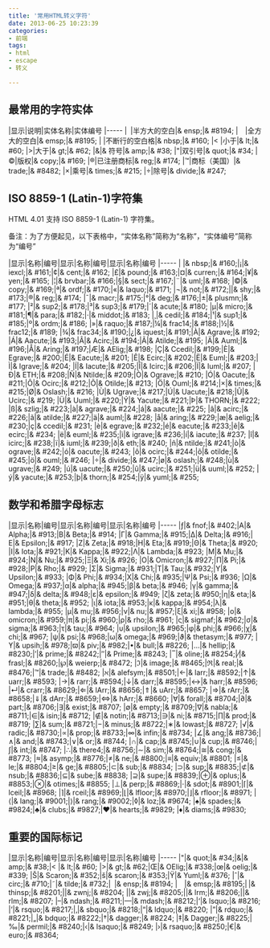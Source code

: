 ```yaml
---
title: '常用HTML转义字符'
date: 2013-06-25 10:23:39
categories: 
- 前端
tags: 
- html
- escape
- 转义

---
```

## 最常用的字符实体


|显示|说明|实体名称|实体编号
|-----
| |半方大的空白|& ensp;|& #8194;
| |全方大的空白|& emsp;|& #8195;
| |不断行的空白格|& nbsp;|& #160;
|< |小于|& lt;|& #60;
|>|大于|& gt;|& #62;
|&|& 符号|& amp;|& #38;
|"|双引号|& quot;|& #34;
|©|版权|& copy;|& #169;
|®|已注册商标|& reg;|& #174;
|™|商标（美国）|& trade;|& #8482;
|×|乘号|& times;|& #215;
|÷|除号|& divide;|& #247;


## ISO 8859-1 (Latin-1)字符集


HTML 4.01 支持 ISO 8859-1 (Latin-1) 字符集。

备注：为了方便起见，以下表格中，“实体名称”简称为“名称”，“实体编号”简称为“编号”

|显示|名称|编号|显示|名称|编号|显示|名称|编号
|-----
| |& nbsp;|& #160;|¡|& iexcl;|& #161;|¢|& cent;|& #162;
|£|& pound;|& #163;|¤|& curren;|& #164;|¥|& yen;|& #165;
|¦|& brvbar;|& #166;|§|& sect;|& #167;|¨|& uml;|& #168;
|©|& copy;|& #169;|ª|& ordf;|& #170;|«|& laquo;|& #171;
|¬|& not;|& #172;|­|& shy;|& #173;|®|& reg;|& #174;
|¯|& macr;|& #175;|°|& deg;|& #176;|±|& plusmn;|& #177;
|²|& sup2;|& #178;|³|& sup3;|& #179;|´|& acute;|& #180;
|µ|& micro;|& #181;|¶|& para;|& #182;|·|& middot;|& #183;
|¸|& cedil;|& #184;|¹|& sup1;|& #185;|º|& ordm;|& #186;
|»|& raquo;|& #187;|¼|& frac14;|& #188;|½|& frac12;|& #189;
|¾|& frac34;|& #190;|¿|& iquest;|& #191;|À|& Agrave;|& #192;
|Á|& Aacute;|& #193;|Â|& Acirc;|& #194;|Ã|& Atilde;|& #195;
|Ä|& Auml;|& #196;|Å|& Aring;|& #197;|Æ|& AElig;|& #198;
|Ç|& Ccedil;|& #199;|È|& Egrave;|& #200;|É|& Eacute;|& #201;
|Ê|& Ecirc;|& #202;|Ë|& Euml;|& #203;|Ì|& Igrave;|& #204;
|Í|& Iacute;|& #205;|Î|& Icirc;|& #206;|Ï|& Iuml;|& #207;
|Ð|& ETH;|& #208;|Ñ|& Ntilde;|& #209;|Ò|& Ograve;|& #210;
|Ó|& Oacute;|& #211;|Ô|& Ocirc;|& #212;|Õ|& Otilde;|& #213;
|Ö|& Ouml;|& #214;|×|& times;|& #215;|Ø|& Oslash;|& #216;
|Ù|& Ugrave;|& #217;|Ú|& Uacute;|& #218;|Û|& Ucirc;|& #219;
|Ü|& Uuml;|& #220;|Ý|& Yacute;|& #221;|Þ|& THORN;|& #222;
|ß|& szlig;|& #223;|à|& agrave;|& #224;|á|& aacute;|& #225;
|â|& acirc;|& #226;|ã|& atilde;|& #227;|ä|& auml;|& #228;
|å|& aring;|& #229;|æ|& aelig;|& #230;|ç|& ccedil;|& #231;
|è|& egrave;|& #232;|é|& eacute;|& #233;|ê|& ecirc;|& #234;
|ë|& euml;|& #235;|ì|& igrave;|& #236;|í|& iacute;|& #237;
|î|& icirc;|& #238;|ï|& iuml;|& #239;|ð|& eth;|& #240;
|ñ|& ntilde;|& #241;|ò|& ograve;|& #242;|ó|& oacute;|& #243;
|ô|& ocirc;|& #244;|õ|& otilde;|& #245;|ö|& ouml;|& #246;
|÷|& divide;|& #247;|ø|& oslash;|& #248;|ù|& ugrave;|& #249;
|ú|& uacute;|& #250;|û|& ucirc;|& #251;|ü|& uuml;|& #252;
|ý|& yacute;|& #253;|þ|& thorn;|& #254;|ÿ|& yuml;|& #255;


## 数学和希腊字母标志


|显示|名称|编号|显示|名称|编号|显示|名称|编号
|-----
|ƒ|& fnof;|& #402;|Α|& Alpha;|& #913;|Β|& Beta;|& #914;
|Γ|& Gamma;|& #915;|Δ|& Delta;|& #916;|Ε|& Epsilon;|& #917;
|Ζ|& Zeta;|& #918;|Η|& Eta;|& #919;|Θ|& Theta;|& #920;
|Ι|& Iota;|& #921;|Κ|& Kappa;|& #922;|Λ|& Lambda;|& #923;
|Μ|& Mu;|& #924;|Ν|& Nu;|& #925;|Ξ|& Xi;|& #926;
|Ο|& Omicron;|& #927;|Π|& Pi;|& #928;|Ρ|& Rho;|& #929;
|Σ|& Sigma;|& #931;|Τ|& Tau;|& #932;|Υ|& Upsilon;|& #933;
|Φ|& Phi;|& #934;|Χ|& Chi;|& #935;|Ψ|& Psi;|& #936;
|Ω|& Omega;|& #937;|α|& alpha;|& #945;|β|& beta;|& #946;
|γ|& gamma;|& #947;|δ|& delta;|& #948;|ε|& epsilon;|& #949;
|ζ|& zeta;|& #950;|η|& eta;|& #951;|θ|& theta;|& #952;
|ι|& iota;|& #953;|κ|& kappa;|& #954;|λ|& lambda;|& #955;
|μ|& mu;|& #956;|ν|& nu;|& #957;|ξ|& xi;|& #958;
|ο|& omicron;|& #959;|π|& pi;|& #960;|ρ|& rho;|& #961;
|ς|& sigmaf;|& #962;|σ|& sigma;|& #963;|τ|& tau;|& #964;
|υ|& upsilon;|& #965;|φ|& phi;|& #966;|χ|& chi;|& #967;
|ψ|& psi;|& #968;|ω|& omega;|& #969;|ϑ|& thetasym;|& #977;
|ϒ|& upsih;|& #978;|ϖ|& piv;|& #982;|•|& bull;|& #8226;
|…|& hellip;|& #8230;|′|& prime;|& #8242;|″|& Prime;|& #8243;
|‾|& oline;|& #8254;|⁄|& frasl;|& #8260;|℘|& weierp;|& #8472;
|ℑ|& image;|& #8465;|ℜ|& real;|& #8476;|™|& trade;|& #8482;
|ℵ|& alefsym;|& #8501;|←|& larr;|& #8592;|↑|& uarr;|& #8593;
|→|& rarr;|& #8594;|↓|& darr;|& #8595;|↔|& harr;|& #8596;
|↵|& crarr;|& #8629;|⇐|& lArr;|& #8656;|⇑|& uArr;|& #8657;
|⇒|& rArr;|& #8658;|⇓|& dArr;|& #8659;|⇔|& hArr;|& #8660;
|∀|& forall;|& #8704;|∂|& part;|& #8706;|∃|& exist;|& #8707;
|∅|& empty;|& #8709;|∇|& nabla;|& #8711;|∈|& isin;|& #8712;
|∉|& notin;|& #8713;|∋|& ni;|& #8715;|∏|& prod;|& #8719;
|∑|& sum;|& #8721;|−|& minus;|& #8722;|∗|& lowast;|& #8727;
|√|& radic;|& #8730;|∝|& prop;|& #8733;|∞|& infin;|& #8734;
|∠|& ang;|& #8736;|∧|& and;|& #8743;|∨|& or;|& #8744;
|∩|& cap;|& #8745;|∪|& cup;|& #8746;|∫|& int;|& #8747;
|∴|& there4;|& #8756;|∼|& sim;|& #8764;|≅|& cong;|& #8773;
|≈|& asymp;|& #8776;|≠|& ne;|& #8800;|≡|& equiv;|& #8801;
|≤|& le;|& #8804;|≥|& ge;|& #8805;|⊂|& sub;|& #8834;
|⊃|& sup;|& #8835;|⊄|& nsub;|& #8836;|⊆|& sube;|& #8838;
|⊇|& supe;|& #8839;|⊕|& oplus;|& #8853;|⊗|& otimes;|& #8855;
|⊥|& perp;|& #8869;|⋅|& sdot;|& #8901;|⌈|& lceil;|& #8968;
|⌉|& rceil;|& #8969;|⌊|& lfloor;|& #8970;|⌋|& rfloor;|& #8971;
|⟨|& lang;|& #9001;|⟩|& rang;|& #9002;|◊|& loz;|& #9674;
|♠|& spades;|& #9824;|♣|& clubs;|& #9827;|♥|& hearts;|& #9829;
|♦|& diams;|& #9830;


## 重要的国际标记


|显示|名称|编号|显示|名称|编号|显示|名称|编号
|-----
|"|& quot;|& #34;|&|& amp;|& #38;|< |& lt;|& #60;
|>|& gt;|& #62;|Œ|& OElig;|& #338;|œ|& oelig;|& #339;
|Š|& Scaron;|& #352;|š|& scaron;|& #353;|Ÿ|& Yuml;|& #376;
|ˆ|& circ;|& #710;|˜|& tilde;|& #732;| |& ensp;|& #8194;
| |& emsp;|& #8195;| |& thinsp;|& #8201;|‌|& zwnj;|& #8204;
|‍|& zwj;|& #8205;|‎|& lrm;|& #8206;|‏|& rlm;|& #8207;
|–|& ndash;|& #8211;|—|& mdash;|& #8212;|‘|& lsquo;|& #8216;
|’|& rsquo;|& #8217;|‚|& sbquo;|& #8218;|“|& ldquo;|& #8220;
|”|& rdquo;|& #8221;|„|& bdquo;|& #8222;|†|& dagger;|& #8224;
|‡|& Dagger;|& #8225;|‰|& permil;|& #8240;|‹|& lsaquo;|& #8249;
|›|& rsaquo;|& #8250;|€|& euro;|& #8364;


